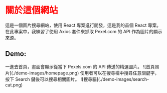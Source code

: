 <h1 style="color: red;">關於這個網站</h1>

這是一個圖片搜尋網站，使用 React 專案進行開發，這是我的首個 React 專案。<br/>
在此專案中，我練習了使用 Axios 套件來抓取 Pexel.com 的 API 作為圖片的顯示來源。<br/>

<h2>Demo:</h2>
一進去首頁，畫面會顯示從當下 Pexels.com 的 API 傳送的精選圖片。
![首頁照片](./demo-images/homepage.png)
使用者可以在搜尋欄中搜尋任意關鍵字，按下 Search 鍵後可以搜尋相關圖片。
![搜尋貓](./demo-images/search-cat.png)
